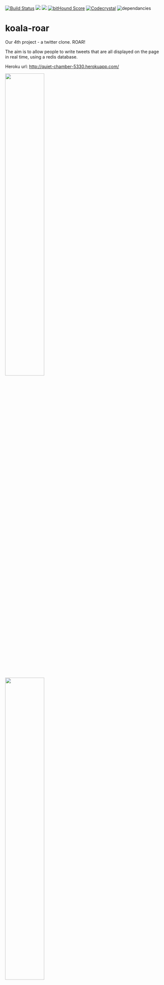 [![Build Status](https://travis-ci.org/koalabears/koala-roar.svg)](https://travis-ci.org/koalabears/koala-roar) <a href="https://codeclimate.com/github/koalabears/koala-roar"><img src="https://codeclimate.com/github/koalabears/koala-roar/badges/gpa.svg" /></a> <a href="https://codeclimate.com/github/koalabears/koala-roar/coverage"><img src="https://codeclimate.com/github/koalabears/koala-roar/badges/coverage.svg" /></a> [![bitHound Score](https://www.bithound.io/github/koalabears/koala-roar/badges/score.svg)](https://www.bithound.io/github/koalabears/koala-roar) [![Codecrystal](https://img.shields.io/badge/code-crystal-5CB3FF.svg)](http://codecrystal.herokuapp.com/crystalise/koalabears/koala-roar/master) ![dependancies](https://david-dm.org/koalabears/koala-roar.svg)


# koala-roar
Our 4th project - a twitter clone. ROAR!

The aim is to allow people to write tweets that are all displayed on the page in real time, using a redis database.

Heroku url: http://quiet-chamber-5330.herokuapp.com/ 

<img src = "https://cloud.githubusercontent.com/assets/11833296/10337504/00a48f8e-6cf8-11e5-843b-2a34082480e7.jpeg" width = 50%  transform=rotate(90deg)>
<img src = "https://cloud.githubusercontent.com/assets/11833296/10337507/03696726-6cf8-11e5-9931-fc97b0ad9702.jpeg" width=50% transform=rotate(90deg)>
